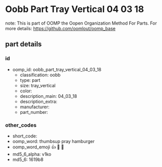 # Oobb Part Tray Vertical 04 03 18  

note: This is part of OOMP the Oopen Organization Method For Parts. For more details: https://github.com/oomlout/oomp_base

##  part details





### id
* oomp_id: oobb_part_tray_vertical_04_03_18
  * classification: oobb
  * type: part
  * size: tray_vertical
  * color: 
  * description_main: 04_03_18
  * description_extra: 
  * manufacturer: 
  * part_number: 

### other_codes
* short_code: 
* oomp_word: thumbsup pray hamburger
* oomp_word_emoji :thumbsup: :pray: :hamburger:
* md5_6_alpha: v1ko
* md5_6: 1619b8